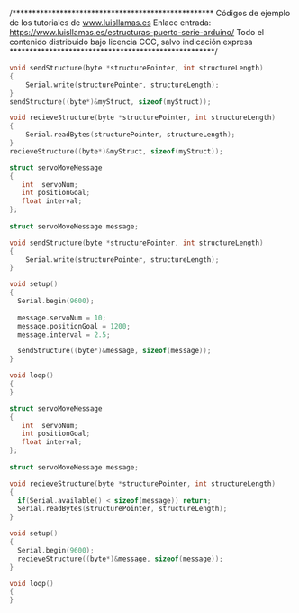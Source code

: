 /***************************************************
Códigos de ejemplo de los tutoriales de www.luisllamas.es
Enlace entrada: https://www.luisllamas.es/estructuras-puerto-serie-arduino/
Todo el contenido distribuido bajo licencia CCC, salvo indicación expresa
****************************************************/

```cpp
void sendStructure(byte *structurePointer, int structureLength)
{
    Serial.write(structurePointer, structureLength);
}
sendStructure((byte*)&myStruct, sizeof(myStruct));
```

```cpp
void recieveStructure(byte *structurePointer, int structureLength)
{
    Serial.readBytes(structurePointer, structureLength);
}
recieveStructure((byte*)&myStruct, sizeof(myStruct));
```

```cpp
struct servoMoveMessage
{
   int  servoNum;
   int positionGoal;
   float interval;
};
 
struct servoMoveMessage message;

void sendStructure(byte *structurePointer, int structureLength)
{
    Serial.write(structurePointer, structureLength);
}

void setup()
{
  Serial.begin(9600);
  
  message.servoNum = 10;
  message.positionGoal = 1200;
  message.interval = 2.5;  

  sendStructure((byte*)&message, sizeof(message));
}

void loop() 
{
}
```

```cpp
struct servoMoveMessage
{
   int  servoNum;
   int positionGoal;
   float interval;
};
 
struct servoMoveMessage message;

void recieveStructure(byte *structurePointer, int structureLength)
{
  if(Serial.available() < sizeof(message)) return;
  Serial.readBytes(structurePointer, structureLength);
}

void setup()
{
  Serial.begin(9600);
  recieveStructure((byte*)&message, sizeof(message));
}

void loop() 
{
}
```